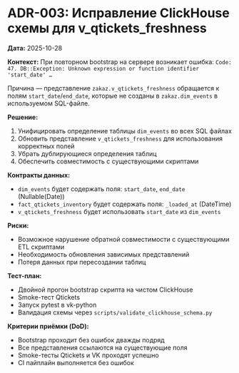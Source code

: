 # ADR-003: Исправление ClickHouse схемы для v_qtickets_freshness

**Дата:** 2025-10-28

**Контекст:**
При повторном bootstrap на сервере возникает ошибка:
`Code: 47. DB::Exception: Unknown expression or function identifier 'start_date' …`

Причина — представление `zakaz.v_qtickets_freshness` обращается к полям `start_date`/`end_date`,
которые не созданы в `zakaz.dim_events` в используемом SQL-файле.

**Решение:**
1. Унифицировать определение таблицы `dim_events` во всех SQL файлах
2. Обновить представление `v_qtickets_freshness` для использования корректных полей
3. Убрать дублирующиеся определения таблиц
4. Обеспечить совместимость с существующими скриптами

**Контракты данных:**
- `dim_events` будет содержать поля: `start_date`, `end_date` (Nullable(Date))
- `fact_qtickets_inventory` будет содержать поля: `_loaded_at` (DateTime)
- `v_qtickets_freshness` будет использовать `start_date` из `dim_events`

**Риски:**
- Возможное нарушение обратной совместимости с существующими ETL скриптами
- Необходимость обновления зависимых представлений
- Потеря данных при пересоздании таблиц

**Тест-план:**
- Двойной прогон bootstrap скрипта на чистом ClickHouse
- Smoke-тест Qtickets
- Запуск pytest в vk-python
- Валидация схемы через `scripts/validate_clickhouse_schema.py`

**Критерии приёмки (DoD):**
- Bootstrap проходит без ошибок дважды подряд
- Все представления ссылаются на существующие поля
- Smoke-тесты Qtickets и VK проходят успешно
- CI пайплайн выполняется без ошибок